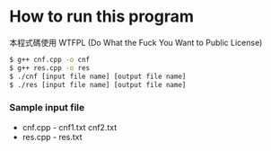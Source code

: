 # How to run this program
本程式碼使用 WTFPL (Do What the Fuck You Want to Public License)

```sh
$ g++ cnf.cpp -o cnf
$ g++ res.cpp -o res
$ ./cnf [input file name] [output file name]
$ ./res [input file name] [output file name]
```

### Sample input file
* cnf.cpp - cnf1.txt cnf2.txt
* res.cpp - res.txt
